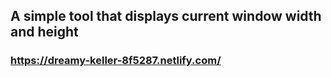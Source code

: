 ## A simple tool that displays current window width and height

### https://dreamy-keller-8f5287.netlify.com/